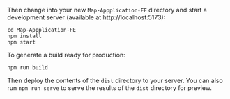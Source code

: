 Then change into your new `Map-Appplication-FE` directory and start a development server (available at http://localhost:5173):

    cd Map-Appplication-FE
    npm install
    npm start

To generate a build ready for production:

    npm run build

Then deploy the contents of the `dist` directory to your server.  You can also run `npm run serve` to serve the results of the `dist` directory for preview.
